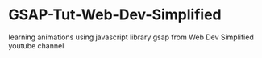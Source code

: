 # GSAP-Tut-Web-Dev-Simplified
learning animations using javascript library gsap from  Web Dev Simplified youtube channel
